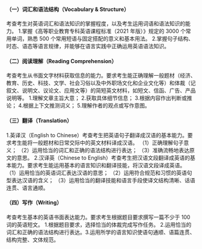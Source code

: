 #### （一）词汇和语法结构（Vocabulary & Structure）
考查考生对英语词汇和语法知识的掌握程度，以及考生运用词语和语法知识的能力。
1.掌握《高等职业教育专科英语课程标准（2021 年版）》规定的 3000 个常用单词，熟悉 500 个常用短语与固定搭配的意义和基本用法。
2.掌握句子结构、时态、语态等语言规律，并能够在语言实践中正确运用英语语法知识。
#### （二）阅读理解（Reading Comprehension）
考查考生从书面文字材料获取信息的能力。要求考生能正确理解一般题材（经济、教育、历史、科技、文学、社会习俗以及中外职场文化和企业文化等）和体裁（记叙文、说明文、议论文、应用文等）的简短英文材料，如短文、信函、广告、产品说明等。
1.理解文章主旨大意；
2.获取具体细节信息；
3.根据内容作出判断或推论；
4.根据上下文推测词义；
5.理解作者的观点或写作意图。
#### （三）翻译（Translation）
1.英译汉（English to Chinese）考查考生把英语句子翻译成汉语的基本能力。要求考生能将一般题材和日常交际中的英文材料译成汉语。
（1）正确理解句子意义；
（2）运用恰当的词汇和正确的语法结构进行表达；
（3）准确流畅地表达原文的意思。
2.汉译英（Chinese to English）考查考生把汉语文段翻译成英语的基本能力。要求考生能运用基本的语言知识和翻译技能，将汉语文段译成英语。
（1）运用恰当的英语词汇表达汉语的意思；
（2）运用符合规范和习惯的英语句型表达汉语的含义；
（3）运用恰当的翻译技能和语言手段使译文结构清晰、话语连贯、语言通顺。
#### （四）写作（Writing）
考查考生基本的英语书面表达能力。要求考生根据题目要求撰写一篇不少于 100 词的英语短文。
1.根据题目要求，选择恰当的体裁完成写作任务。
2.运用恰当的词汇和正确的语法结构进行表达。3.运用所学的语言知识使语句通顺、语篇连贯、结构完整、文体规范。